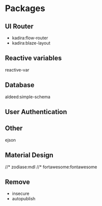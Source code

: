 # Packages

## UI Router
* kadira:flow-router
* kadira:blaze-layout


## Reactive variables
reactive-var

## Database
aldeed:simple-schema


## User Authentication


## Other
ejson


## Material Design
//* zodiase:mdl
//* fortawesome:fontawesome


## Remove
* insecure
* autopublish


